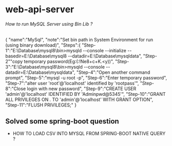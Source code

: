 # web-api-server
 
###### How to run MySQL Server using Bin Lib ?
{
"name":"MySql",
"note":"Set bin path in System Environment for run (using binary download)",
"Steps":{
"Step-1":"E:\Database\mysql8\bin>mysqld --console --initialize --basedir=E:\Database\mysql8 --datadir=E:\Database\mysqldata",
"Step-2""copy temporary password(Eg:(:!Ne8+c+K.<y))",
"Step-3":"E:\Database\mysql8\bin>mysqld --console --datadir=E:\Database\mysqldata",
"Step-4":"Open another command prompt",
"Step-5":"mysql -u root -p",
"Step-6":"Enter temporary password",
"Step-7":"alter user 'root'@'localhost' identified by 'rootpass'",
"Step-8":"Close login with new password",
"Step-9":"CREATE USER 'admin'@'localhost' IDENTIFIED BY 'Adminpwd@5345'",
"Step-10":"GRANT ALL PRIVILEGES ON *.* TO 'admin'@'localhost' WITH GRANT OPTION",
"Step-11":"FLUSH PRIVILEGES;"
}

## Solved some spring-boot question
+ HOW TO LOAD CSV INTO MYSQL FROM SPRING-BOOT NATIVE QUERY ?